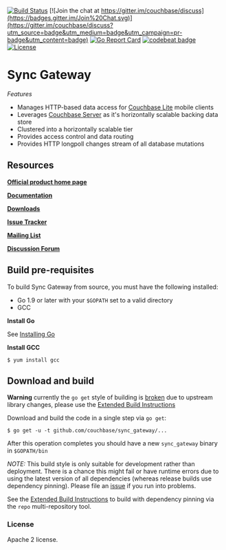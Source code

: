 [![Build Status](http://drone.couchbase.io/api/badges/couchbase/sync_gateway/status.svg)](http://drone.couchbase.io/couchbase/sync_gateway) [![Join the chat at https://gitter.im/couchbase/discuss](https://badges.gitter.im/Join%20Chat.svg)](https://gitter.im/couchbase/discuss?utm_source=badge&utm_medium=badge&utm_campaign=pr-badge&utm_content=badge) [![Go Report Card](https://goreportcard.com/badge/github.com/couchbase/sync_gateway)](https://goreportcard.com/report/github.com/couchbase/sync_gateway) [![codebeat badge](https://codebeat.co/badges/a8fb8053-742a-425b-8e8c-96f1c5bdbd26)](https://codebeat.co/projects/github-com-couchbase-sync_gateway) [![License](https://img.shields.io/badge/License-Apache%202.0-blue.svg)](https://opensource.org/licenses/Apache-2.0)

# Sync Gateway

*Features*

* Manages HTTP-based data access for [Couchbase Lite][COUCHBASE_LITE] mobile clients 
* Leverages [Couchbase Server][COUCHBASE_SERVER] as it's horizontally scalable backing data store
* Clustered into a horizontally scalable tier
* Provides access control and data routing
* Provides HTTP longpoll changes stream of all database mutations

## Resources

[**Official product home page**](http://www.couchbase.com/mobile)

[**Documentation**](http://developer.couchbase.com/mobile/develop/guides/sync-gateway/index.html)

[**Downloads**](http://www.couchbase.com/download#cb-mobile)

[**Issue Tracker**][ISSUE_TRACKER] 

[**Mailing List**][MAILING_LIST]

[**Discussion Forum**][FORUM]


## Build pre-requisites

To build Sync Gateway from source, you must have the following installed:

* Go 1.9 or later with your `$GOPATH` set to a valid directory 
* GCC

**Install Go**

See [Installing Go](https://golang.org/doc/install)

**Install GCC**

```
$ yum install gcc
```

## Download and build

**Warning** currently the `go get` style of building is [broken](https://github.com/couchbase/sync_gateway/issues/2209) due to upstream library changes, please use the [Extended Build Instructions](docs/BUILD.md)

Download and build the code in a single step via `go get`:

```
$ go get -u -t github.com/couchbase/sync_gateway/...
```

After this operation completes you should have a new `sync_gateway` binary in `$GOPATH/bin`

*NOTE:* This build style is only suitable for development rather than deployment.  There is a chance this might fail or have runtime errors due to using the latest version of all dependencies (whereas release builds use dependency pinning).  Please file an [issue][ISSUE_TRACKER] if you run into problems.

See the [Extended Build Instructions](docs/BUILD.md) to build with dependency pinning via the `repo` multi-repository tool.

### License

Apache 2 license.


[COUCHBASE_LITE]: https://github.com/couchbase/couchbase-lite-ios
[COUCHDB]: http://couchdb.apache.org
[COUCHDB_API]: http://wiki.apache.org/couchdb/Complete_HTTP_API_Reference
[COUCHBASE_SERVER]: http://www.couchbase.com/couchbase-server/overview
[WALRUS]: https://github.com/couchbaselabs/walrus
[HTTPIE]: http://httpie.org
[MAILING_LIST]: https://groups.google.com/forum/?fromgroups#!forum/mobile-couchbase
[FORUM]: http://forums.couchbase.com
[ISSUE_TRACKER]: https://github.com/couchbase/sync_gateway/issues?state=open
[MAC_STABLE_BUILD]: http://cbfs-ext.hq.couchbase.com/mobile/SyncGateway/SyncGateway-Mac.zip
